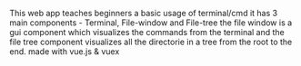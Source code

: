 This web app teaches beginners a basic usage of terminal/cmd
it has 3 main components - Terminal, File-window and File-tree
the file window is a gui component which visualizes the commands from the terminal
and the file tree component visualizes all the directorie in a tree from the root to the end.
made with vue.js & vuex



